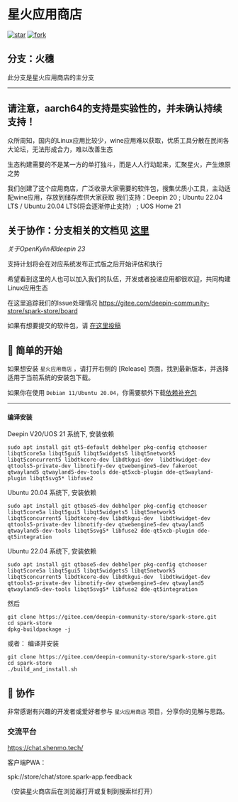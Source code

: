 #  星火应用商店
[![star](https://gitee.com/deepin-community-store/spark-store/badge/star.svg?theme=gvp)](https://gitee.com/deepin-community-store/spark-store/stargazers)  [![fork](https://gitee.com/deepin-community-store/spark-store/badge/fork.svg?theme=gvp)](https://gitee.com/deepin-community-store/spark-store/members)

## 分支：火穗

此分支是星火应用商店的主分支

---
## 请注意，aarch64的支持是实验性的，并未确认持续支持！

众所周知，国内的Linux应用比较少，wine应用难以获取，优质工具分散在民间各大论坛，无法形成合力，难以改善生态

生态构建需要的不是某一方的单打独斗，而是人人行动起来，汇聚星火，产生燎原之势

我们创建了这个应用商店，广泛收录大家需要的软件包，搜集优质小工具，主动适配wine应用，存放到储存库供大家获取
我们支持：Deepin 20 ; Ubuntu 22.04 LTS / Ubuntu 20.04 LTS(将会逐渐停止支持） ; UOS Home 21

## 关于协作：分支相关的文档见 [这里](https://deepin-community-store.gitee.io/spark-wiki/#/Dev/Spark-Store-Git-Repo)

*关于OpenKylin和deepin 23*

支持计划将会在对应系统发布正式版之后开始评估和执行

希望看到这里的人也可以加入我们的队伍，开发或者投递应用都很欢迎，共同构建Linux应用生态

在这里追踪我们的Issue处理情况 https://gitee.com/deepin-community-store/spark-store/board

如果有想要提交的软件包，请 [在这里投稿](https://upload.deepinos.org/index)


## 🙌 简单的开始

如果想安装 `星火应用商店` ，请打开右侧的 [Release] 页面，找到最新版本，并选择适用于当前系统的安装包下载。

如果你在使用 `Debian 11/Ubuntu 20.04`，你需要额外下载[依赖补充包](https://code.gitlink.org.cn/shenmo7192/spark-store-dependencies/raw/branch/master/spark-store-dependencies-kylin.zip)

---
#### 编译安装


Deepin V20/UOS 21 系统下, 安装依赖

```shell
sudo apt install git qt5-default debhelper pkg-config qtchooser libqt5core5a libqt5gui5 libqt5widgets5 libqt5network5 libqt5concurrent5 libdtkcore-dev libdtkgui-dev  libdtkwidget-dev qttools5-private-dev libnotify-dev qtwebengine5-dev fakeroot qtwayland5 qtwayland5-dev-tools dde-qt5xcb-plugin dde-qt5wayland-plugin libqt5svg5* libfuse2

```

Ubuntu 20.04 系统下, 安装依赖

```shell
sudo apt install git qtbase5-dev debhelper pkg-config qtchooser libqt5core5a libqt5gui5 libqt5widgets5 libqt5network5 libqt5concurrent5 libdtkcore-dev libdtkgui-dev  libdtkwidget-dev qttools5-private-dev libnotify-dev qtwebengine5-dev qtwayland5 qtwayland5-dev-tools libqt5svg5* libfuse2 dde-qt5xcb-plugin dde-qt5integration

```

Ubuntu 22.04 系统下, 安装依赖
```shell
sudo apt install git qtbase5-dev debhelper pkg-config qtchooser libqt5core5a libqt5gui5 libqt5widgets5 libqt5network5 libqt5concurrent5 libdtkcore-dev libdtkgui-dev  libdtkwidget-dev qttools5-private-dev libnotify-dev qtwebengine5-dev qtwayland5 qtwayland5-dev-tools libqt5svg5* libfuse2 dde-qt5integration

```

然后
```shell
git clone https://gitee.com/deepin-community-store/spark-store.git
cd spark-store
dpkg-buildpackage -j
```

或者： 编译并安装
```shell
git clone https://gitee.com/deepin-community-store/spark-store.git
cd spark-store
./build_and_install.sh
```


## 🚀 协作

非常感谢有兴趣的开发者或爱好者参与 `星火应用商店` 项目，分享你的见解与思路。

### 交流平台

https://chat.shenmo.tech/

客户端PWA：

spk://store/chat/store.spark-app.feedback

（安装星火商店后在浏览器打开或复制到搜索栏打开）
